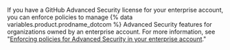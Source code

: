 If you have a GitHub Advanced Security license for your enterprise account, you can enforce policies to manage {% data variables.product.prodname_dotcom %} Advanced Security features for organizations owned by an enterprise account. For more information, see "[Enforcing policies for Advanced Security in your enterprise account](/enterprise-cloud@latest/admin/policies/enforcing-policies-for-your-enterprise/enforcing-policies-for-advanced-security-in-your-enterprise)."
